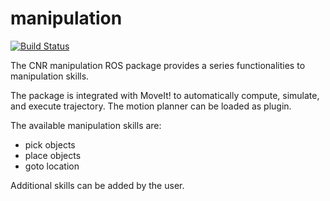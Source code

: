 # manipulation #

[![Build Status](https://travis-ci.com/JRL-CARI-CNR-UNIBS/manipulation.svg?branch=master)](https://travis-ci.com/JRL-CARI-CNR-UNIBS/manipulation)


The CNR manipulation ROS package provides a series functionalities to manipulation skills.

The package is integrated with MoveIt! to automatically compute, simulate, and execute trajectory. The motion planner can be loaded as plugin.

The available manipulation skills are:
- pick objects
- place objects
- goto location

Additional skills can be added by the user.
